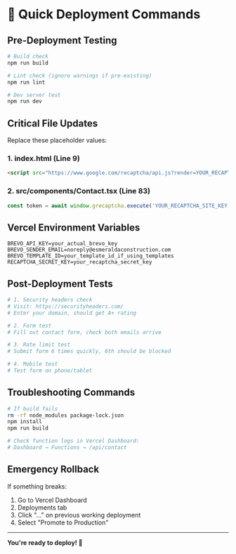 # 🚀 Quick Deployment Commands

## **Pre-Deployment Testing**
```bash
# Build check
npm run build

# Lint check (ignore warnings if pre-existing)
npm run lint

# Dev server test
npm run dev
```

## **Critical File Updates**
Replace these placeholder values:

### **1. index.html (Line 9)**
```html
<script src="https://www.google.com/recaptcha/api.js?render=YOUR_RECAPTCHA_SITE_KEY"></script>
```

### **2. src/components/Contact.tsx (Line 83)**
```typescript
const token = await window.grecaptcha.execute('YOUR_RECAPTCHA_SITE_KEY', {
```

## **Vercel Environment Variables**
```env
BREVO_API_KEY=your_actual_brevo_key
BREVO_SENDER_EMAIL=noreply@esmeraldaconstruction.com
BREVO_TEMPLATE_ID=your_template_id_if_using_templates
RECAPTCHA_SECRET_KEY=your_recaptcha_secret_key
```

## **Post-Deployment Tests**
```bash
# 1. Security headers check
# Visit: https://securityheaders.com/
# Enter your domain, should get A+ rating

# 2. Form test
# Fill out contact form, check both emails arrive

# 3. Rate limit test
# Submit form 6 times quickly, 6th should be blocked

# 4. Mobile test
# Test form on phone/tablet
```

## **Troubleshooting Commands**
```bash
# If build fails
rm -rf node_modules package-lock.json
npm install
npm run build

# Check function logs in Vercel Dashboard:
# Dashboard → Functions → /api/contact
```

## **Emergency Rollback**
If something breaks:
1. Go to Vercel Dashboard
2. Deployments tab  
3. Click "..." on previous working deployment
4. Select "Promote to Production"

---
**You're ready to deploy! 🎉** 